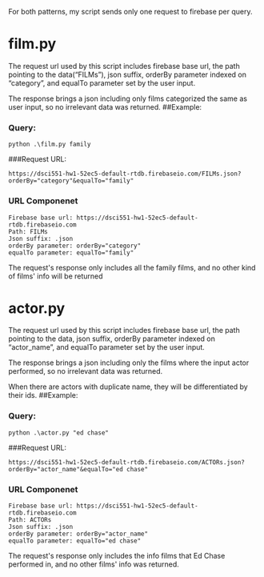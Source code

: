 For both patterns, my script sends only one request to firebase per query.
# film.py
The request url used by this script includes firebase base url, the path pointing to the data(“FILMs”), json suffix, orderBy parameter indexed on “category”, and equalTo parameter set by the user input. 

The response brings a json including only films categorized the same as user input, so no irrelevant data was returned.
##Example:

### Query:
```
python .\film.py family
```
###Request URL:
```
https://dsci551-hw1-52ec5-default-rtdb.firebaseio.com/FILMs.json?orderBy="category"&equalTo="family"
```
### URL Componenet
```
Firebase base url: https://dsci551-hw1-52ec5-default-rtdb.firebaseio.com
Path: FILMs
Json suffix: .json
orderBy parameter: orderBy="category"
equalTo parameter: equalTo="family"
```
The request's response only includes  all the family films, and no other kind of films' info will be returned

# actor.py
The request url used by this script includes firebase base url, the path pointing to the data, json suffix, orderBy parameter indexed on “actor_name”, and equalTo parameter set by the user input. 

The response brings a json including only the films where the input actor performed, so no irrelevant data was returned.

When there are actors with duplicate name, they will be differentiated by their ids.
##Example:

### Query:
```
python .\actor.py "ed chase"
```
###Request URL:
```
https://dsci551-hw1-52ec5-default-rtdb.firebaseio.com/ACTORs.json?orderBy="actor_name"&equalTo="ed chase"
```
### URL Componenet
```
Firebase base url: https://dsci551-hw1-52ec5-default-rtdb.firebaseio.com
Path: ACTORs
Json suffix: .json
orderBy parameter: orderBy="actor_name"
equalTo parameter: equalTo="ed chase"
```
The request's response only includes the info films that Ed Chase performed in, and no other films' info was returned.